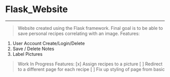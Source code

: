 # Flask_Website
---
> Website created using the Flask framework. Final goal is to be able to save personal recipes correlating with an image.
> Features:
1. User Account Create/Login/Delete
2. Save / Delete Notes
3. Label Pictures
> Work In Progress Features: 
[x] Assign recipes to a picture
[ ] Redirect to a different page for each recipe
[ ] Fix up styling of page from basic
